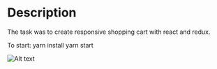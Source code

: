 # Description

The task was to create responsive shopping cart with react and redux.

To start:
yarn install
yarn start

![Alt text](https://raw.githubusercontent.com/kubbaq/7ninjas-task/master/public/preview.png?raw=true)

